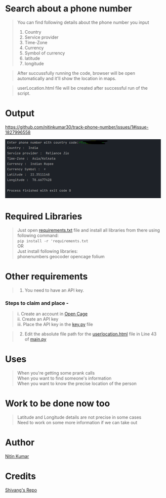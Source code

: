 # Search about a phone number

> You can find following details about the phone number you input  
> 1. Country
> 2. Service provider
> 3. Time-Zone
> 4. Currency
> 5. Symbol of currency
> 6. latitude
> 7. longitude

> After succussfully running the code, browser will be open automatically and it'll show the location in maps.  

> userLocation.html file will be created after successful run of the script.  


# Output

https://github.com/nitinkumar30/track-phone-number/issues/1#issue-1827996558

![Output of the tool](phoneNumberTrack_output.png)

# Required Libraries

> Just open [requirements.txt](requirements.txt) file and install all libraries from there using following command:  
>   `pip install -r 'requirements.txt`  
>                   OR  
> Just install following libraries:  
> phonenumbers
> geocoder
> opencage
> folium

# Other requirements 

> 1. You need to have an API key.

### Steps to claim and place -

> i. Create an account in [Open Cage](https://opencagedata.com/)  
> ii. Create an API key  
> iii. Place the API key in the [key.py](key.py) file  

> 2. Edit the absolute file path for the [userlocation.html](userlocation.html) file in Line 43 of [main.py](main.py)  


# Uses 

> When you're getting some prank calls  
> When you want to find someone's information  
> When you want to know the precise location of the person  


# Work to be done now too

> Latitude and Longitude details are not precise in some cases  
> Need to work on some more information if we can take out


# Author

[Nitin Kumar](https://linkedin.com/in/nitin30kumar/)

# Credits

[Shivang's Repo](https://github.com/shivang21007/Number-Tracker)
